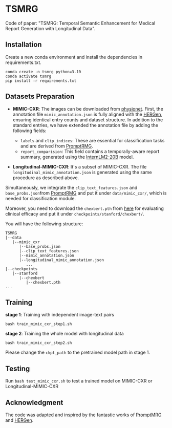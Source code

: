 # TSMRG

Code of paper: "TSMRG: Temporal Semantic Enhancement for Medical Report Generation with Longitudinal Data".

## Installation
Create a new conda environment and install the dependencies in requirements.txt.
```Shell
conda create -n tsmrg python=3.10
conda activate tsmrg
pip install -r requirements.txt
```

## Datasets Preparation
* **MIMIC-CXR**: The images can be downloaded from [physionet](https://www.physionet.org/content/mimic-cxr-jpg/2.0.0/).  First, the annotation file `mimic_annotation.json` is fully aligned with the [HERGen](https://github.com/HKU-MedAI/HERGen), ensuring identical entry counts and dataset structure. In addition to the standard entries, we have extended the annotation file by adding the following fields:  

     * `labels` and `clip_indices`: These are essential for classification tasks and are derived from [PromptRMG](https://github.com/jhb86253817/PromptMRG).
     * `report_comparision`: This field contains a temporally-aware report summary, generated using the [InternLM2-20B](https://huggingface.co/internlm/internlm2-20b) model.





* **Longitudinal-MIMIC-CXR**: It's a subset of MIMIC-CXR. The file `longitudinal_mimic_annotation.json` is generated using the same procedure as described above.

Simultaneously, we integrate the `clip_text_features.json` and  `base_probs.json`from [PromptRMG](https://github.com/jhb86253817/PromptMRG) and put it under `data/mimic_cxr/`, which is needed for classification module.

Moreover, you need to download the `chexbert.pth` from [here](https://stanfordmedicine.app.box.com/s/c3stck6w6dol3h36grdc97xoydzxd7w9) for evaluating clinical efficacy and put it under `checkpoints/stanford/chexbert/`.

You will have the following structure:
````
TSMRG
|--data
   |--mimic_cxr
      |--base_probs.json
      |--clip_text_features.json
      |--mimic_annotation.json
      |--longitudinal_mimic_annotation.json
         ...
|--checkpoints
   |--stanford
      |--chexbert
         |--chexbert.pth
...
````

## Training
**stage 1**: Training with independent image-text pairs
```
bash train_mimic_cxr_step1.sh
```

**stage 2**: Training the whole model with longitudinal data
```
bash train_mimic_cxr_step2.sh
```
Please change the `ckpt_path` to the pretrained model path in stage 1.


## Testing
Run `bash test_mimic_cxr.sh` to test a trained model on MIMIC-CXR or Longitudinal-MIMIC-CXR

## Acknowledgment

The code was adapted and inspired by the fantastic works of [PromptMRG](https://github.com/jhb86253817/PromptMRG) and  [HERGen](https://github.com/HKU-MedAI/HERGen).
